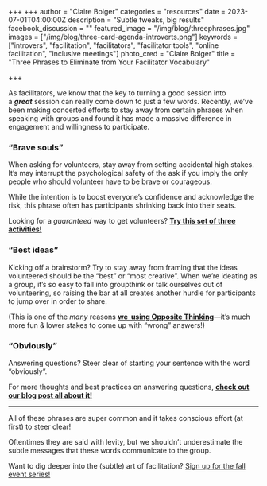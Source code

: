 +++
+++ author = "Claire Bolger" categories = "resources" date = 2023-07-01T04:00:00Z description = "Subtle tweaks, big results" facebook_discussion = "" featured_image = "/img/blog/threephrases.jpg" images = ["/img/blog/three-card-agenda-introverts.png"] keywords = ["introvers", "facilitation", "facilitators", "facilitator tools", "online facilitation", "inclusive meetings"] photo_cred = "Claire Bolger" title = "Three Phrases to Eliminate from Your Facilitator Vocabulary"

+++

As facilitators, we know that the key to turning a good session into a ***great*** session can really come down to just a few words. Recently, we’ve been making concerted efforts to stay away from certain phrases when speaking with groups and found it has made a massive difference in engagement and willingness to participate.

### **“Brave souls”**

When asking for volunteers, stay away from setting accidental high stakes. It’s may interrupt the psychological safety of the ask if you imply the only people who should volunteer have to be brave or courageous.

While the intention is to boost everyone’s confidence and acknowledge the risk, this phrase often has participants shrinking back into their seats.

Looking for a *guaranteed* way to get volunteers? **[Try this set of three activities!](https://click.convertkit-mail2.com/wvulq85q67ugh5wl9pes7/e0hph0u0l722ooa8/aHR0cHM6Ly93d3cuZmFjaWxpdGF0b3IuY2FyZHMvYmxvZy9ob3ctdG8tZ2V0LWludHJvdmVydHMtdG8tc2hhcmUtYmxvZy1wb3N0LjEv)**

### **“Best ideas”**

Kicking off a brainstorm? Try to stay away from framing that the ideas volunteered should be the “best” or “most creative”. When we’re ideating as a group, it’s so easy to fall into groupthink or talk ourselves out of volunteering, so raising the bar at all creates another hurdle for participants to jump over in order to share.

(This is one of the *many* reasons **[we  using Opposite Thinking](https://click.convertkit-mail2.com/wvulq85q67ugh5wl9pes7/owhkhwur6w77dmsv/aHR0cHM6Ly93d3cuZmFjaWxpdGF0b3IuY2FyZHMvYmxvZy9zZXB0ZW1iZXItY2FyZC1vZi10aGUtbW9udGgtb3Bwb3NpdGUtdGhpbmtpbmcv)**—it’s much more fun & lower stakes to come up with “wrong” answers!)

### **“Obviously”**

Answering questions? Steer clear of starting your sentence with the word “obviously”.

For more thoughts and best practices on answering questions, **[check out our blog post all about it!](https://click.convertkit-mail2.com/wvulq85q67ugh5wl9pes7/z2hgh7u3ke88xqap/aHR0cHM6Ly93d3cuZmFjaWxpdGF0b3IuY2FyZHMvYmxvZy9ob3ctdG8tYW5zd2VyLXF1ZXN0aW9ucy8=)**

---

All of these phrases are super common and it takes conscious effort (at first) to steer clear!

Oftentimes they are said with levity, but we shouldn’t underestimate the subtle messages that these words communicate to the group.

Want to dig deeper into the (subtle) art of facilitation? [Sign up for the fall event series!](https://lu.ma/fff2023)
